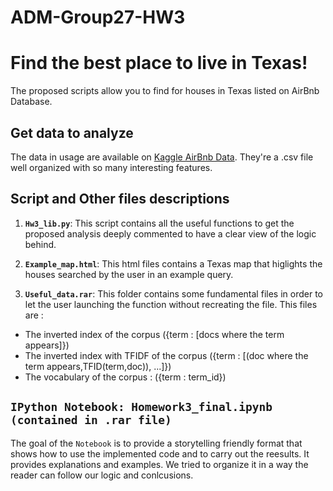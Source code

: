 # ADM-Group27-HW3
# Find the best place to live in Texas!

The proposed scripts allow you to find for houses in Texas listed on AirBnb Database.

## Get data to analyze

The data in usage are available on [Kaggle AirBnb Data](https://www.kaggle.com/PromptCloudHQ/airbnb-property-data-from-texas). 
They're a .csv file well organized with so many interesting features. 

## Script and Other files descriptions

1. __`Hw3_lib.py`__: 
	This script contains all the useful functions to get the proposed analysis deeply commented to have a clear view of the logic behind.

2. __`Example_map.html`__: 
	This html files contains a Texas map that higlights the houses searched by the user in an example query.
3. __`Useful_data.rar`__: 
	This folder contains some fundamental files in order to let the user launching the function without recreating the file.
  This files are :
  - The inverted index of the corpus ({term : [docs where the term appears]})
  - The inverted index with TFIDF of the corpus ({term : [(doc where the term appears,TFID(term,doc)), ...]})
  - The vocabulary of the corpus : ({term : term_id})
  
## `IPython Notebook: Homework3_final.ipynb (contained in .rar file)`
The goal of the `Notebook` is to provide a storytelling friendly format that shows how to use the implemented code and to carry out the reesults. It provides explanations and examples.
We tried to organize it in a way the reader can follow our logic and conlcusions.
